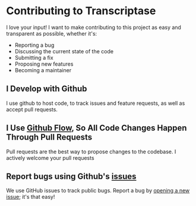 # Contributing to Transcriptase
I love your input! I want to make contributing to this project as easy and transparent as possible, whether it's:

- Reporting a bug
- Discussing the current state of the code
- Submitting a fix
- Proposing new features
- Becoming a maintainer

## I Develop with Github
I use github to host code, to track issues and feature requests, as well as accept pull requests.

## I Use [Github Flow](https://guides.github.com/introduction/flow/index.html), So All Code Changes Happen Through Pull Requests
Pull requests are the best way to propose changes to the codebase. I actively welcome your pull requests

## Report bugs using Github's [issues](https://github.com/luke-buttifant/2Miners-Browser-Extension/issues)
We use GitHub issues to track public bugs. Report a bug by [opening a new issue](); it's that easy!
